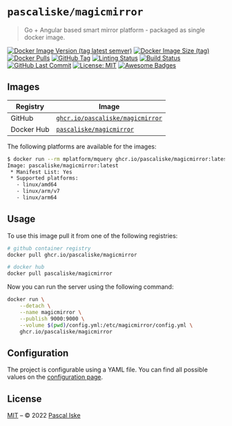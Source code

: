 # `pascaliske/magicmirror`

> Go + Angular based smart mirror platform - packaged as single docker image.

[![Docker Image Version (tag latest semver)](https://img.shields.io/docker/v/pascaliske/magicmirror/latest?style=flat-square)](https://hub.docker.com/r/pascaliske/magicmirror) [![Docker Image Size (tag)](https://img.shields.io/docker/image-size/pascaliske/magicmirror/latest?style=flat-square)](https://hub.docker.com/r/pascaliske/magicmirror) [![Docker Pulls](https://img.shields.io/docker/pulls/pascaliske/magicmirror?style=flat-square)](https://hub.docker.com/r/pascaliske/magicmirror) [![GitHub Tag](https://img.shields.io/github/v/tag/pascaliske/magicmirror?style=flat-square)](https://github.com/pascaliske/magicmirror) [![Linting Status](https://img.shields.io/github/workflow/status/pascaliske/magicmirror/Linting/master?label=linting&style=flat-square)](https://github.com/pascaliske/magicmirror/actions/workflows/linting.yml) [![Build Status](https://img.shields.io/github/workflow/status/pascaliske/magicmirror/Image/master?label=build&style=flat-square)](https://github.com/pascaliske/magicmirror/actions/workflows/image.yml) [![GitHub Last Commit](https://img.shields.io/github/last-commit/pascaliske/magicmirror?style=flat-square)](https://github.com/pascaliske/magicmirror) [![License: MIT](https://img.shields.io/badge/License-MIT-blue.svg?style=flat-square)](https://opensource.org/licenses/MIT) [![Awesome Badges](https://img.shields.io/badge/badges-awesome-green.svg?style=flat-square)](https://github.com/Naereen/badges)

## Images

| Registry   | Image                                                                                                                             |
| ---------- | --------------------------------------------------------------------------------------------------------------------------------- |
| GitHub     | [`ghcr.io/pascaliske/magicmirror`](https://github.com/pascaliske/docker-magicmirror/pkgs/container/magicmirror)                   |
| Docker Hub | [`pascaliske/magicmirror`](https://hub.docker.com/r/pascaliske/magicmirror)                                                       |

The following platforms are available for the images:

```bash
$ docker run --rm mplatform/mquery ghcr.io/pascaliske/magicmirror:latest
Image: pascaliske/magicmirror:latest
 * Manifest List: Yes
 * Supported platforms:
   - linux/amd64
   - linux/arm/v7
   - linux/arm64
```

## Usage

To use this image pull it from one of the following registries:

```bash
# github container registry
docker pull ghcr.io/pascaliske/magicmirror

# docker hub
docker pull pascaliske/magicmirror
```

Now you can run the server using the following command:

```bash
docker run \
    --detach \
    --name magicmirror \
    --publish 9000:9000 \
    --volume $(pwd)/config.yml:/etc/magicmirror/config.yml \
    ghcr.io/pascaliske/magicmirror
```

## Configuration

The project is configurable using a YAML file. You can find all possible values on the [configuration page](https://pascaliske.github.io/magicmirror/configuration/).

## License

[MIT](LICENSE.md) – © 2022 [Pascal Iske](https://pascaliske.dev)
